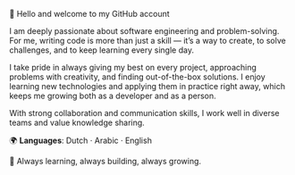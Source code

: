 👋 Hello and welcome to my GitHub account

I am deeply passionate about software engineering and problem-solving. For me, writing code is more than just a skill — it’s a way to create, to solve challenges, and to keep learning every single day.

I take pride in always giving my best on every project, approaching problems with creativity, and finding out-of-the-box solutions. I enjoy learning new technologies and applying them in practice right away, which keeps me growing both as a developer and as a person.

With strong collaboration and communication skills, I work well in diverse teams and value knowledge sharing.

🌍 **Languages**: Dutch · Arabic · English  

🚀 Always learning, always building, always growing.  
